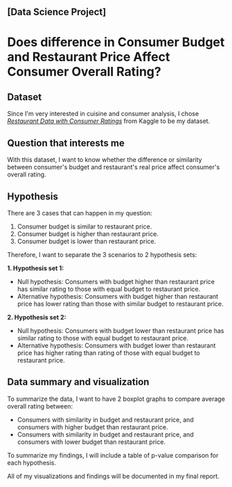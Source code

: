 ## [Data Science Project]
# Does difference in Consumer Budget and Restaurant Price Affect Consumer Overall Rating? 

## Dataset
Since I'm very interested in cuisine and consumer analysis, I chose *[Restaurant Data with Consumer Ratings](https://www.kaggle.com/uciml/restaurant-data-with-consumer-ratings)* from Kaggle to be my dataset.

## Question that interests me
With this dataset, I want to know whether the difference or similarity between consumer's budget and restaurant's real price affect consumer's overall rating.

## Hypothesis
There are 3 cases that can happen in my question:
1. Consumer budget is similar to restaurant price.
2. Consumer budget is higher than restaurant price.
3. Consumer budget is lower than restaurant price.

Therefore, I want to separate the 3 scenarios to 2 hypothesis sets:

**1. Hypothesis set 1:**
- Null hypothesis: Consumers with budget higher than restaurant price has similar rating to those with equal budget to restaurant price.
- Alternative hypothesis: Consumers with budget higher than restaurant price has lower rating than those with similar budget to restaurant price.

**2. Hypothesis set 2:**
- Null hypothesis: Consumers with budget lower than restaurant price has similar rating to those with equal budget to restaurant price.
- Alternative hypothesis: Consumers with budget lower than restaurant price has higher rating than rating of those with equal budget to restaurant price.

## Data summary and visualization
To summarize the data, I want to have 2 boxplot graphs to compare average overall rating between:
- Consumers with similarity in budget and restaurant price, and consumers with higher budget than restaurant price.
- Consumers with similarity in budget and restaurant price, and consumers with lower budget than restaurant price.

To summarize my findings, I will include a table of p-value comparison for each hypothesis.

All of my visualizations and findings will be documented in my final report.
